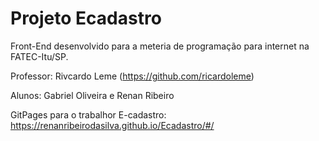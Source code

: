 # Projeto Ecadastro 
 Front-End desenvolvido para a meteria de programação para internet 
 na FATEC-Itu/SP.

 Professor: Rivcardo Leme (https://github.com/ricardoleme)

 Alunos: Gabriel Oliveira e Renan Ribeiro

 GitPages para o trabalhor E-cadastro: https://renanribeirodasilva.github.io/Ecadastro/#/
